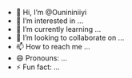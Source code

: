- 👋 Hi, I’m @Ounininiiyi
- 👀 I’m interested in ...
- 🌱 I’m currently learning ...
- 💞️ I’m looking to collaborate on ...
- 📫 How to reach me ...
- 😄 Pronouns: ...
- ⚡ Fun fact: ...

<!---
Ounininiiyi/Ounininiiyi is a ✨ special ✨ repository because its `README.md` (this file) appears on your GitHub profile.
You can click the Preview link to take a look at your changes.
--->
